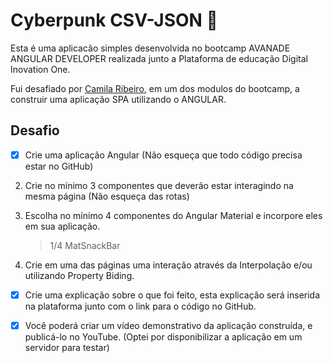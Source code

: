 # Cyberpunk CSV-JSON :memo:

Esta é uma aplicacão simples desenvolvida no bootcamp AVANADE ANGULAR DEVELOPER realizada junto a Plataforma de educação Digital Inovation One.

Fui desafiado por [Camila Ribeiro](https://www.linkedin.com/in/camila-ferreira-ribeiro/), em um dos modulos do bootcamp, a construir uma aplicação SPA utilizando o ANGULAR.

## Desafio

- [x] Crie uma aplicação Angular (Não esqueça que todo código precisa estar no GitHub)

2.  Crie no mínimo 3 componentes que deverão estar interagindo na mesma página (Não esqueça das rotas)

3.  Escolha no mínimo 4 componentes do Angular Material e incorpore eles em sua aplicação.

    > 1/4 MatSnackBar

4.  Crie em uma das páginas uma interação através da Interpolação e/ou utilizando Property Biding.

- [x] Crie uma explicação sobre o que foi feito, esta explicação será inserida na plataforma junto com o link para o código no GitHub.

- [x] Você poderá criar um vídeo demonstrativo da aplicação construída, e publicá-lo no YouTube. (Optei por disponibilizar a aplicação em um servidor para testar)
